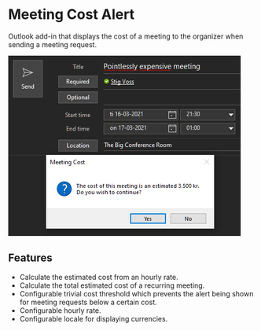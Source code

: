 # Meeting Cost Alert
Outlook add-in that displays the cost of a meeting to the organizer when sending a meeting request.

![meetingcostalert](assets/img/meetingcostalert.png)

## Features

* Calculate the estimated cost from an hourly rate.
* Calculate the total estimated cost of a recurring meeting.
* Configurable trivial cost threshold which prevents the alert being shown for meeting requests below a certain cost.
* Configurable hourly rate.
* Configurable locale for displaying currencies.